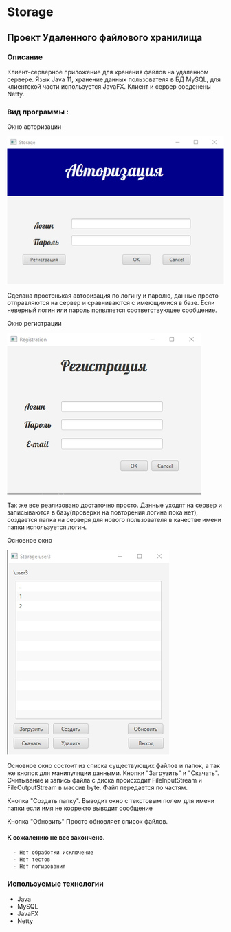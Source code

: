 # Storage

## Проект Удаленного файлового хранилища 

### Описание 
   Клиент-серверное приложение для хранения файлов на удаленном сервере. Язык Java 11, хранение данных пользователя в БД MySQL, для клиентской части используется JavaFX.
   Клиент и сервер соеденены Netty.
   
### Вид программы :

Окно авторизации
   
   ![Image alt](https://github.com/Sorrentovbg/Storage/blob/master/authWindow.jpg)
   
   Сделана простенькая авторизация по логину и паролю, данные просто отправляются на сервер и сравниваются с имеющимися в базе. Если неверный логин или пароль появляется соответствующее сообщение.
   
Окно регистрации
   
   ![Image alt](https://github.com/Sorrentovbg/Storage/blob/master/regFormWindow.jpg)
   
   Так же все реализовано достаточно просто. Данные уходят на сервер и записываются в базу(проверки на повторения логина пока нет), создается папка на серверя для нового пользователя в качестве имени папки используется логин.
   
Основное окно


   ![Image alt](https://github.com/Sorrentovbg/Storage/blob/master/mainWindow.jpg)
   
   Основное окно состоит из списка существующих файлов и папок, а так же кнопок для манипуляции данными.
   Кнопки "Загрузить" и "Скачать".
   Считывание и запись файла с диска происходит FileInputStream и FileOutputStream в массив byte. Файл передается по частям.
   
   Кнопка "Создать папку".
   Выводит окно с текстовым полем для имени папки если имя не корректо выводит сообщение
   
   Кнопка "Обновить"
   Просто обновляет список файлов.
   
#### К сожалению не все закончено.
      - Нет обработки исключение
      - Нет тестов
      - Нет логирования
   
### Используемые технологии
* Java
* MySQL
* JavaFX
* Netty
